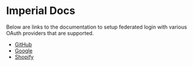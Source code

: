# Imperial Docs

Below are links to the documentation to setup federated login with various OAuth providers that are supported.

- [GitHub](https://github.com/vapor-community/Imperial/blob/master/docs/GitHub/README.md)
- [Google](https://github.com/vapor-community/Imperial/blob/master/docs/Google/README.md)
- [Shopify](https://github.com/vapor-community/Imperial/blob/master/docs/Shopify/README.md)
